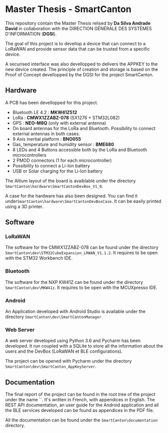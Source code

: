 # Master Thesis - SmartCanton

This repository contain the Master Thesis relised by **Da Silva Andrade David** in collaboration with the DIRECTION GÉNÉRALE DES SYSTÈMES D'INFORMATION (**DGSI**).

The goal of this project is to devellop a device that can connect to a LoRaWAN and provide sensor data that can be trusted from a specific device.

A securised interface was also devellopped to delivers the APPKEY to the new device created. The principle of creation and storage is based on the Proof of Concept devellopped by the DGSI for the project SmartCanton.

## Hardware

A PCB has been devellopped for this project. 

- Bluetooth LE 4.2 : **MKW41Z512**
- LoRa : **CMWX1ZZABZ-078** (SX1276 + STM32L082)
- GPS : **NEO-M8Q** (only with external antenna)
- On board antennas for the LoRa and Bluetooth. Possibility to connect external antennas in both cases.
- 9 Axis inertial platform : **BNO055**
- Gas, temperature and humidity sensor : **BME680**
- 8 LEDs and 4 Buttons accessible both by the LoRa and Bluetooth microcontrollers
- 2 PMOD connectors (1 for each microcontroller)
- Possibility to connect a Li-Ion battery
- USB or Solar charging for the Li-Ion battery



The Altium layout of the board is avaiblable under the directory `SmartCanton\hardware\SmartCantonDevBox_V1_0`.

A case for the hardware has also been designed. You can find it under`SmartCanton\hardware\SmartCantonDevBoxCase`. It can be easily printed using a 3D printer.



## Software

### LoRaWAN

The software for the CMWX1ZZABZ-078 can be found under the directory `SmartCanton\dev\STM32CubeExpansion_LRWAN_V1.1.2`. It requires to be open with the STM32 Workbench IDE.

### Bluetooth

The software for the NXP KW41Z can be found under the directory `SmartCanton\dev\MKW41z`. It requires to be open with the MCUXpresso IDE.

### Android

An Application developed with Android Studio is available under the directory `SmartCanton\dev\SmartCantonManager`.

### Web Server

A web server developed using Python 3.6 and Pycharm has been developed. It run coupled with a SQLite to store all the information about the users and the DevBox (LoRaWAN et BLE configurations).

The project can be opened with Pycharm under the directory `SmartCanton\dev\SmartCanton_AppKeyServer`.

## Documentation

The final report of the project can be found in the root tree of the project under the name ``. It's written in French, with appendices in English. The REST API documentation, an user guide for the Android application and all the BLE services developed can be found as appendices in the PDF file.

All the documentation can be found under the `SmartCanton\documentation` directory.








